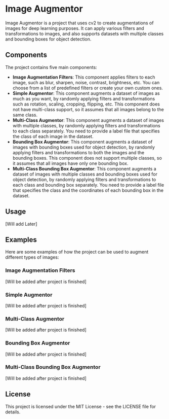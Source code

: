 # Image Augmentor

Image Augmentor is a project that uses cv2 to create augmentations of images for deep learning purposes. It can apply various filters and transformations to images, and also supports datasets with multiple classes and bounding boxes for object detection.

## Components

The project contains five main components:

- **Image Augmentation Filters**: This component applies filters to each image, such as blur, sharpen, noise, contrast, brightness, etc. You can choose from a list of predefined filters or create your own custom ones.
- **Simple Augmentor**: This component augments a dataset of images as much as you want, by randomly applying filters and transformations such as rotation, scaling, cropping, flipping, etc. This component does not have multi-class support, so it assumes that all images belong to the same class.
- **Multi-Class Augmentor**: This component augments a dataset of images with multiple classes, by randomly applying filters and transformations to each class separately. You need to provide a label file that specifies the class of each image in the dataset.
- **Bounding Box Augmentor**: This component augments a dataset of images with bounding boxes used for object detection, by randomly applying filters and transformations to both the images and the bounding boxes. This component does not support multiple classes, so it assumes that all images have only one bounding box.
- **Multi-Class Bounding Box Augmentor**: This component augments a dataset of images with multiple classes and bounding boxes used for object detection, by randomly applying filters and transformations to each class and bounding box separately. You need to provide a label file that specifies the class and the coordinates of each bounding box in the dataset.

## Usage

[Will add Later]

## Examples

Here are some examples of how the project can be used to augment different types of images:

### Image Augmentation Filters

[Will be added after project is finished]
### Simple Augmentor

[Will be added after project is finished]

### Multi-Class Augmentor

[Will be added after project is finished]

### Bounding Box Augmentor

[Will be added after project is finished]

### Multi-Class Bounding Box Augmentor

[Will be added after project is finished]

## License

This project is licensed under the MIT License - see the LICENSE file for details.